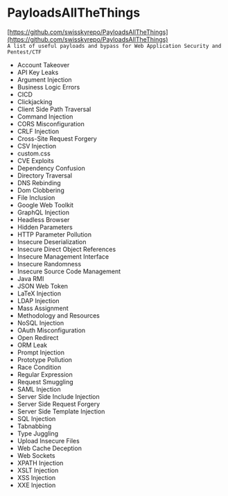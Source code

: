 # PayloadsAllTheThings  
[https://github.com/swisskyrepo/PayloadsAllTheThings](https://github.com/swisskyrepo/PayloadsAllTheThings)  
`A list of useful payloads and bypass for Web Application Security and Pentest/CTF`  

- Account Takeover  
- API Key Leaks  
- Argument Injection  
- Business Logic Errors  
- CICD  
- Clickjacking  
- Client Side Path Traversal  
- Command Injection  
- CORS Misconfiguration  
- CRLF Injection  
- Cross-Site Request Forgery  
- CSV Injection  
- custom.css  
- CVE Exploits  
- Dependency Confusion  
- Directory Traversal  
- DNS Rebinding  
- Dom Clobbering  
- File Inclusion  
- Google Web Toolkit  
- GraphQL Injection  
- Headless Browser  
- Hidden Parameters  
- HTTP Parameter Pollution  
- Insecure Deserialization  
- Insecure Direct Object References  
- Insecure Management Interface  
- Insecure Randomness  
- Insecure Source Code Management  
- Java RMI  
- JSON Web Token  
- LaTeX Injection  
- LDAP Injection  
- Mass Assignment  
- Methodology and Resources  
- NoSQL Injection  
- OAuth Misconfiguration  
- Open Redirect  
- ORM Leak  
- Prompt Injection  
- Prototype Pollution  
- Race Condition  
- Regular Expression  
- Request Smuggling  
- SAML Injection  
- Server Side Include Injection  
- Server Side Request Forgery  
- Server Side Template Injection  
- SQL Injection  
- Tabnabbing  
- Type Juggling  
- Upload Insecure Files  
- Web Cache Deception  
- Web Sockets  
- XPATH Injection  
- XSLT Injection  
- XSS Injection  
- XXE Injection  


